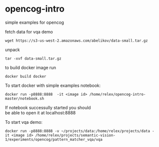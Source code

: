 # opencog-intro
simple examples for opencog

fetch data for vqa demo

```
wget https://s3-us-west-2.amazonaws.com/abelikov/data-small.tar.gz
```

unpack
```
tar -xvf data-small.tar.gz
```

to build docker image run

```
docker build docker
```

To start docker with simple examples notebook:  

```
docker run -p8888:8888  -it <image id> /home/relex/opencog-intro-master/notebook.sh 
```

If notebook successully started you should  
be able to open it at localhost:8888

To start vqa demo:

```
docker run -p8888:8888 -v ~/projects/data:/home/relex/projects/data -it <image id> /home/relex/projects/semantic-vision-1/experiments/opencog/pattern_matcher_vqa/vqa
```
